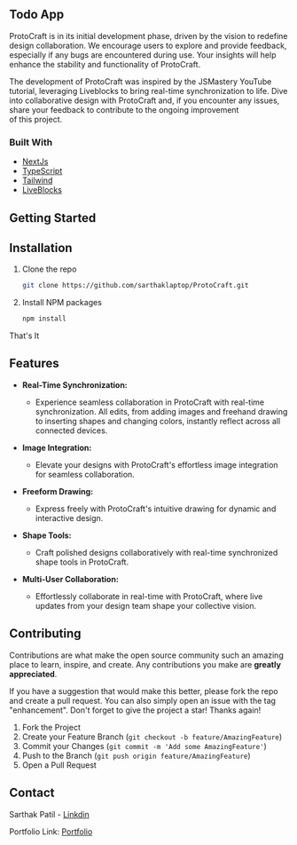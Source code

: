 ## Todo App

ProtoCraft is in its initial development phase, driven by the vision to redefine design collaboration. We encourage users to explore and provide feedback, especially if any bugs are encountered during use. Your insights will help enhance the stability and functionality of ProtoCraft.

The development of ProtoCraft was inspired by the JSMastery YouTube tutorial, leveraging Liveblocks to bring real-time synchronization to life. Dive into collaborative design with ProtoCraft and, if you encounter any issues, share your feedback to contribute to the ongoing improvement of this project.


### Built With


* [NextJs](https://nextjs.org/)
* [TypeScript](https://www.typescriptlang.org/)
* [Tailwind](https://tailwindcss.com/)
* [LiveBlocks](https://liveblocks.io/)

## Getting Started

<!-- ### Prerequisites -->

## Installation

1. Clone the repo


   ```sh
   git clone https://github.com/sarthaklaptop/ProtoCraft.git
   ```
   

2. Install NPM packages
   ```sh
   npm install
   ```

 That's It




<!-- USAGE EXAMPLES -->

## Features

- **Real-Time Synchronization:** 
  - Experience seamless collaboration in ProtoCraft with real-time synchronization. All edits, from adding images and freehand drawing to inserting shapes and changing colors, instantly reflect across all connected devices.


- **Image Integration:** 
  - Elevate your designs with ProtoCraft's effortless image integration for seamless collaboration.


- **Freeform Drawing:** 
  - Express freely with ProtoCraft's intuitive drawing for dynamic and interactive design.

- **Shape Tools:** 
  - Craft polished designs collaboratively with real-time synchronized shape tools in ProtoCraft.

- **Multi-User Collaboration:**
    - Effortlessly collaborate in real-time with ProtoCraft, where live updates from your design team shape your collective vision.







<!-- CONTRIBUTING -->
## Contributing

Contributions are what make the open source community such an amazing place to learn, inspire, and create. Any contributions you make are **greatly appreciated**.

If you have a suggestion that would make this better, please fork the repo and create a pull request. You can also simply open an issue with the tag "enhancement".
Don't forget to give the project a star! Thanks again!

1. Fork the Project
2. Create your Feature Branch (`git checkout -b feature/AmazingFeature`)
3. Commit your Changes (`git commit -m 'Add some AmazingFeature'`)
4. Push to the Branch (`git push origin feature/AmazingFeature`)
5. Open a Pull Request





<!-- CONTACT -->
## Contact

Sarthak Patil - [Linkdin](https://www.linkedin.com/in/sarthakkpatil/)

Portfolio Link: [Portfolio](https://sarthakk-portfolio.vercel.app/)

 
